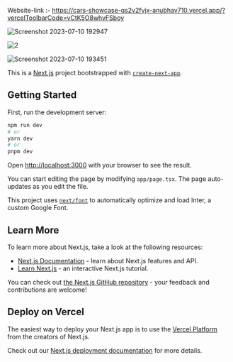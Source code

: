 Website-link :- https://cars-showcase-qs2v2fvjx-anubhav710.vercel.app/?vercelToolbarCode=vCtK5O8whvFSboy



![Screenshot 2023-07-10 192947](https://github.com/Anubhav710/cars_showcase/assets/100343499/8edc561d-3ff1-4cf6-a930-0ea6c5911722)

![2](https://github.com/Anubhav710/cars_showcase/assets/100343499/78871b3c-49c1-4a18-b085-b3a128c188ec)




![Screenshot 2023-07-10 193451](https://github.com/Anubhav710/cars_showcase/assets/100343499/0e483b10-6af7-4e3b-a1d2-269efa858097)


This is a [Next.js](https://nextjs.org/) project bootstrapped with [`create-next-app`](https://github.com/vercel/next.js/tree/canary/packages/create-next-app).
## Getting Started

First, run the development server:

```bash
npm run dev
# or
yarn dev
# or
pnpm dev
```

Open [http://localhost:3000](http://localhost:3000) with your browser to see the result.

You can start editing the page by modifying `app/page.tsx`. The page auto-updates as you edit the file.

This project uses [`next/font`](https://nextjs.org/docs/basic-features/font-optimization) to automatically optimize and load Inter, a custom Google Font.

## Learn More

To learn more about Next.js, take a look at the following resources:

- [Next.js Documentation](https://nextjs.org/docs) - learn about Next.js features and API.
- [Learn Next.js](https://nextjs.org/learn) - an interactive Next.js tutorial.

You can check out [the Next.js GitHub repository](https://github.com/vercel/next.js/) - your feedback and contributions are welcome!

## Deploy on Vercel

The easiest way to deploy your Next.js app is to use the [Vercel Platform](https://vercel.com/new?utm_medium=default-template&filter=next.js&utm_source=create-next-app&utm_campaign=create-next-app-readme) from the creators of Next.js.

Check out our [Next.js deployment documentation](https://nextjs.org/docs/deployment) for more details.
